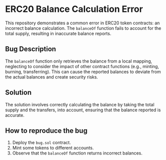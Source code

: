 # ERC20 Balance Calculation Error

This repository demonstrates a common error in ERC20 token contracts: an incorrect balance calculation. The `balanceOf` function fails to account for the total supply, resulting in inaccurate balance reports.

## Bug Description
The `balanceOf` function only retrieves the balance from a local mapping, neglecting to consider the impact of other contract functions (e.g., minting, burning, transferring). This can cause the reported balances to deviate from the actual balances and create security risks.

## Solution
The solution involves correctly calculating the balance by taking the total supply and the transfers, into account, ensuring that the balance reported is accurate.

## How to reproduce the bug
1. Deploy the `bug.sol` contract.
2. Mint some tokens to different accounts.
3. Observe that the `balanceOf` function returns incorrect balances.
